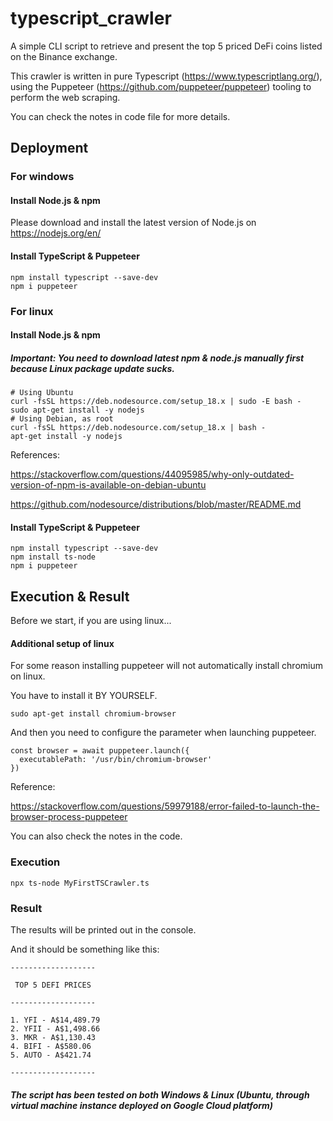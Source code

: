 # typescript_crawler

A simple CLI script to retrieve and present the top 5 priced DeFi coins listed on the Binance exchange.

This crawler is written in pure Typescript (https://www.typescriptlang.org/), using the Puppeteer (https://github.com/puppeteer/puppeteer) tooling to perform the web scraping.

You can check the notes in code file for more details.

## Deployment

### For windows
#### Install Node.js & npm
Please download and install the latest version of Node.js on https://nodejs.org/en/
#### Install TypeScript & Puppeteer
```
npm install typescript --save-dev
npm i puppeteer
```
### For linux
#### Install Node.js & npm
##### Important: You need to download latest npm & node.js manually first because Linux package update sucks.

```
# Using Ubuntu
curl -fsSL https://deb.nodesource.com/setup_18.x | sudo -E bash -
sudo apt-get install -y nodejs
# Using Debian, as root
curl -fsSL https://deb.nodesource.com/setup_18.x | bash -
apt-get install -y nodejs
```

References: 

https://stackoverflow.com/questions/44095985/why-only-outdated-version-of-npm-is-available-on-debian-ubuntu

https://github.com/nodesource/distributions/blob/master/README.md

#### Install TypeScript & Puppeteer
```
npm install typescript --save-dev
npm install ts-node
npm i puppeteer
```
## Execution & Result
Before we start, if you are using linux...
#### Additional setup of linux

For some reason installing puppeteer will not automatically install chromium on linux. 

You have to install it BY YOURSELF.
```
sudo apt-get install chromium-browser
```
And then you need to configure the parameter when launching puppeteer.
```
const browser = await puppeteer.launch({
  executablePath: '/usr/bin/chromium-browser'
})
```
Reference: 

https://stackoverflow.com/questions/59979188/error-failed-to-launch-the-browser-process-puppeteer

You can also check the notes in the code.

### Execution

```
npx ts-node MyFirstTSCrawler.ts
```
### Result
The results will be printed out in the console.

And it should be something like this:
```
-------------------

 TOP 5 DEFI PRICES
 
-------------------

1. YFI - A$14,489.79
2. YFII - A$1,498.66
3. MKR - A$1,130.43
4. BIFI - A$580.06
5. AUTO - A$421.74

-------------------
```

##### The script has been tested on both Windows & Linux (Ubuntu, through virtual machine instance deployed on Google Cloud platform)

